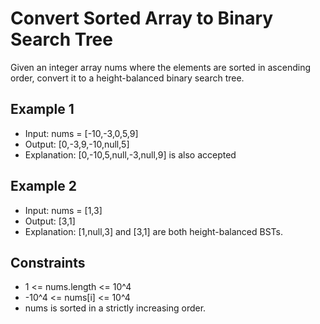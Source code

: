 # Convert Sorted Array to Binary Search Tree

Given an integer array nums where the elements are sorted in ascending order, convert it to a height-balanced binary search tree.

## Example 1

- Input: nums = [-10,-3,0,5,9]
- Output: [0,-3,9,-10,null,5]
- Explanation: [0,-10,5,null,-3,null,9] is also accepted

## Example 2

- Input: nums = [1,3]
- Output: [3,1]
- Explanation: [1,null,3] and [3,1] are both height-balanced BSTs.

## Constraints

- 1 <= nums.length <= 10^4
- -10^4 <= nums[i] <= 10^4
- nums is sorted in a strictly increasing order.

